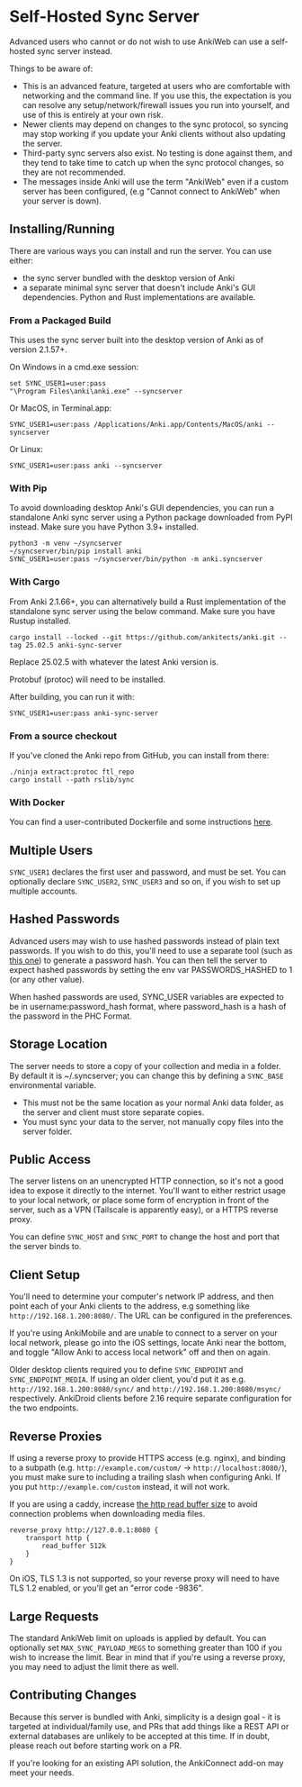 # Self-Hosted Sync Server

Advanced users who cannot or do not wish to use AnkiWeb can use a self-hosted
sync server instead.

Things to be aware of:

- This is an advanced feature, targeted at users who are comfortable with
  networking and the command line. If you use this, the expectation is you
  can resolve any setup/network/firewall issues you run into yourself, and
  use of this is entirely at your own risk.
- Newer clients may depend on changes to the sync protocol, so syncing may
  stop working if you update your Anki clients without also updating the server.
- Third-party sync servers also exist. No testing is done against them, and
  they tend to take time to catch up when the sync protocol changes, so they
  are not recommended.
- The messages inside Anki will use the term "AnkiWeb" even if a custom server
  has been configured, (e.g "Cannot connect to AnkiWeb" when your server is down).

## Installing/Running

There are various ways you can install and run the server. You can use either:

- the sync server bundled with the desktop version of Anki
- a separate minimal sync server that doesn't include Anki's GUI dependencies. Python and Rust implementations are available.

### From a Packaged Build

This uses the sync server built into the desktop version of Anki as of version 2.1.57+.

On Windows in a cmd.exe session:

```
set SYNC_USER1=user:pass
"\Program Files\anki\anki.exe" --syncserver
```

Or MacOS, in Terminal.app:

```
SYNC_USER1=user:pass /Applications/Anki.app/Contents/MacOS/anki --syncserver
```

Or Linux:

```
SYNC_USER1=user:pass anki --syncserver
```

### With Pip

To avoid downloading desktop Anki's GUI dependencies, you can run a standalone Anki sync server using a Python package downloaded from PyPI instead.
Make sure you have Python 3.9+ installed.

```
python3 -m venv ~/syncserver
~/syncserver/bin/pip install anki
SYNC_USER1=user:pass ~/syncserver/bin/python -m anki.syncserver
```

### With Cargo

From Anki 2.1.66+, you can alternatively build a Rust implementation of the standalone sync server using the below command.
Make sure you have Rustup installed.

```
cargo install --locked --git https://github.com/ankitects/anki.git --tag 25.02.5 anki-sync-server
```

Replace 25.02.5 with whatever the latest Anki version is.

Protobuf (protoc) will need to be installed.

After building, you can run it with:

```
SYNC_USER1=user:pass anki-sync-server
```

### From a source checkout

If you've cloned the Anki repo from GitHub, you can install from there:

```
./ninja extract:protoc ftl_repo
cargo install --path rslib/sync
```

### With Docker

You can find a user-contributed Dockerfile and some instructions
[here](https://github.com/ankitects/anki/tree/main/docs/syncserver).

## Multiple Users

`SYNC_USER1` declares the first user and password, and must be set.
You can optionally declare `SYNC_USER2`, `SYNC_USER3` and so on, if you
wish to set up multiple accounts.

## Hashed Passwords

Advanced users may wish to use hashed passwords instead of plain text
passwords. If you wish to do this, you'll need to use a separate tool (such as
[this one](https://git.sr.ht/~laalsaas/pbkdf2-password-hash)) to generate a
password hash. You can then tell the server to expect hashed passwords by
setting the env var PASSWORDS_HASHED to 1 (or any other value).

When hashed passwords are used, SYNC_USER variables are expected to be in
username:password_hash format, where password_hash is a hash of the password in
the PHC Format.

## Storage Location

The server needs to store a copy of your collection and media in a folder.
By default it is ~/.syncserver; you can change this by defining
a `SYNC_BASE` environmental variable.

- This must not be the same location as your normal Anki data folder, as the
  server and client must store separate copies.
- You must sync your data to the server, not manually copy files into the
  server folder.

## Public Access

The server listens on an unencrypted HTTP connection, so it's not a good
idea to expose it directly to the internet. You'll want to either restrict
usage to your local network, or place some form of encryption in front of
the server, such as a VPN (Tailscale is apparently easy), or a HTTPS
reverse proxy.

You can define `SYNC_HOST` and `SYNC_PORT` to change the host and port
that the server binds to.

## Client Setup

You'll need to determine your computer's network IP address, and then
point each of your Anki clients to the address, e.g something like
`http://192.168.1.200:8080/`. The URL can be configured in the preferences.

If you're using AnkiMobile and are unable to connect to a server on your local
network, please go into the iOS settings, locate Anki near the bottom, and
toggle "Allow Anki to access local network" off and then on again.

Older desktop clients required you to define `SYNC_ENDPOINT` and
`SYNC_ENDPOINT_MEDIA`. If using an older client, you'd put it as e.g.
`http://192.168.1.200:8080/sync/` and `http://192.168.1.200:8080/msync/`
respectively. AnkiDroid clients before 2.16 require separate configuration for
the two endpoints.

## Reverse Proxies

If using a reverse proxy to provide HTTPS access (e.g. nginx), and binding to a subpath
(e.g. `http://example.com/custom/` -> `http://localhost:8080/`), you must make sure to
including a trailing slash when configuring Anki. If you put `http://example.com/custom`
instead, it will not work.

If you are using a caddy, increase 
[the http read buffer size](https://caddyserver.com/docs/caddyfile/directives/reverse_proxy#read_buffer) 
to avoid connection problems when downloading media files.
```caddyfile
reverse_proxy http://127.0.0.1:8080 {
	transport http {
		read_buffer 512k
	}
}
```

On iOS, TLS 1.3 is not supported, so your reverse proxy will need to have TLS 1.2
enabled, or you'll get an "error code -9836".

## Large Requests

The standard AnkiWeb limit on uploads is applied by default. You can optionally
set `MAX_SYNC_PAYLOAD_MEGS` to something greater than 100 if you wish to
increase the limit. Bear in mind that if you're using a reverse proxy, you may
need to adjust the limit there as well.

## Contributing Changes

Because this server is bundled with Anki, simplicity is a design goal - it is
targeted at individual/family use, and PRs that add things like a REST API or
external databases are unlikely to be accepted at this time. If in doubt, please
reach out before starting work on a PR.

If you're looking for an existing API solution, the AnkiConnect add-on may
meet your needs.

